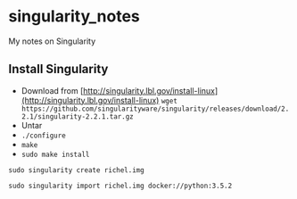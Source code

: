 # singularity_notes

My notes on Singularity

## Install Singularity

 * Download from [http://singularity.lbl.gov/install-linux](http://singularity.lbl.gov/install-linux)
   `wget https://github.com/singularityware/singularity/releases/download/2.2.1/singularity-2.2.1.tar.gz`
 * Untar
 * `./configure`
 * `make`
 * `sudo make install`


```
sudo singularity create richel.img
```

```
sudo singularity import richel.img docker://python:3.5.2
```

